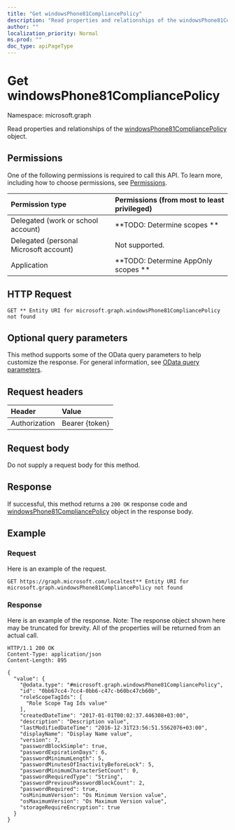 ```yaml
---
title: "Get windowsPhone81CompliancePolicy"
description: "Read properties and relationships of the windowsPhone81CompliancePolicy object."
author: ""
localization_priority: Normal
ms.prod: ""
doc_type: apiPageType
---
```


# Get windowsPhone81CompliancePolicy

Namespace: microsoft.graph

Read properties and relationships of the [windowsPhone81CompliancePolicy](../resources/windowsphone81compliancepolicy.md) object.

## Permissions
One of the following permissions is required to call this API. To learn more, including how to choose permissions, see [Permissions](/concepts/permissions-reference.md).

|Permission type|Permissions (from most to least privileged)|
|:---|:---|
|Delegated (work or school account)|**TODO: Determine scopes **|
|Delegated (personal Microsoft account)|Not supported.|
|Application|**TODO: Determine AppOnly scopes **|

## HTTP Request
<!-- {
  "blockType": "ignored"
}
-->
``` http
GET ** Entity URI for microsoft.graph.windowsPhone81CompliancePolicy not found
```

## Optional query parameters
This method supports some of the OData query parameters to help customize the response. For general information, see [OData query parameters](/graph/query-parameters).

## Request headers
|Header|Value|
|:---|:---|
|Authorization|Bearer {token}|

## Request body
Do not supply a request body for this method.

## Response
If successful, this method returns a `200 OK` response code and [windowsPhone81CompliancePolicy](../resources/windowsphone81compliancepolicy.md) object in the response body.

## Example

### Request
Here is an example of the request.
<!-- {
  "blockType": "request",
  "name": "get_windowsphone81compliancepolicy"
}
-->
``` http
GET https://graph.microsoft.com/localtest** Entity URI for microsoft.graph.windowsPhone81CompliancePolicy not found
```

### Response
Here is an example of the response. Note: The response object shown here may be truncated for brevity. All of the properties will be returned from an actual call.
<!-- {
  "blockType": "response",
  "truncated": true,
  "@odata.type": "microsoft.graph.windowsPhone81CompliancePolicy"
}
-->
``` http
HTTP/1.1 200 OK
Content-Type: application/json
Content-Length: 895

{
  "value": {
    "@odata.type": "#microsoft.graph.windowsPhone81CompliancePolicy",
    "id": "0bb67cc4-7cc4-0bb6-c47c-b60bc47cb60b",
    "roleScopeTagIds": [
      "Role Scope Tag Ids value"
    ],
    "createdDateTime": "2017-01-01T00:02:37.446308+03:00",
    "description": "Description value",
    "lastModifiedDateTime": "2016-12-31T23:56:51.5562076+03:00",
    "displayName": "Display Name value",
    "version": 7,
    "passwordBlockSimple": true,
    "passwordExpirationDays": 6,
    "passwordMinimumLength": 5,
    "passwordMinutesOfInactivityBeforeLock": 5,
    "passwordMinimumCharacterSetCount": 0,
    "passwordRequiredType": "String",
    "passwordPreviousPasswordBlockCount": 2,
    "passwordRequired": true,
    "osMinimumVersion": "Os Minimum Version value",
    "osMaximumVersion": "Os Maximum Version value",
    "storageRequireEncryption": true
  }
}
```

